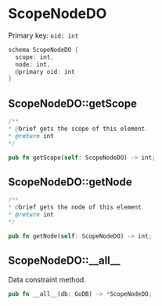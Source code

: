 # ScopeNodeDO

Primary key: `oid: int`

```rust
schema ScopeNodeDO {
  scope: int,
  node: int,
  @primary oid: int
}
```
## ScopeNodeDO::getScope

```java
/**
* @brief gets the scope of this element.
* @return int
*/
```
```rust
pub fn getScope(self: ScopeNodeDO) -> int;
```
## ScopeNodeDO::getNode

```java
/**
* @brief gets the node of this element.
* @return int
*/
```
```rust
pub fn getNode(self: ScopeNodeDO) -> int;
```
## ScopeNodeDO::\_\_all\_\_

Data constraint method.

```rust
pub fn __all__(db: GoDB) -> *ScopeNodeDO;
```
